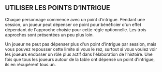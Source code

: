 ## UTILISER LES POINTS D’INTRIGUE


Chaque personnage commence avec un point d'intrigue.
Pendant une session, un joueur peut dépenser ce point pour
bénéficier d'un effet dépendant de l'approche choisie pour
cette règle optionnelle. Les trois approches sont présentées
un peu plus loin.

Un joueur ne peut pas dépenser plus d'un point d'intrigue
par session, mais vous pouvez repousser cette limite si vous
le rez, surtout si vous voulez voir les joueurs endosser
un rôle plus actif dans l'élaboration de l’histoire. Une fois
que tous les joueurs autour de la table ont dépensé un point
d'intrigue, ils en récupèrent tous un.
